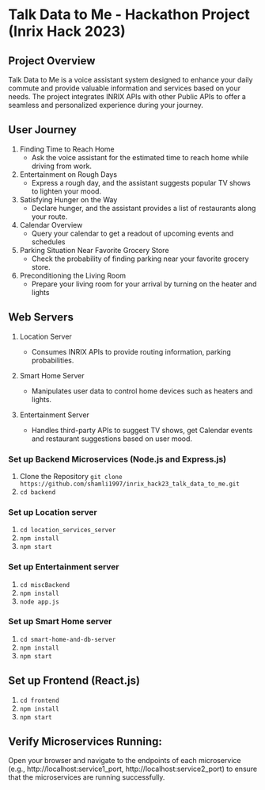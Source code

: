 # Talk Data to Me - Hackathon Project (Inrix Hack 2023)

## Project Overview

Talk Data to Me is a voice assistant system designed to enhance your daily commute and provide valuable information and services based on your needs. The project integrates INRIX APIs with other Public APIs to offer a seamless and personalized experience during your journey.

## User Journey

1. Finding Time to Reach Home
   - Ask the voice assistant for the estimated time to reach home while driving from work.
2. Entertainment on Rough Days
   - Express a rough day, and the assistant suggests popular TV shows to lighten your mood.
3. Satisfying Hunger on the Way
   - Declare hunger, and the assistant provides a list of restaurants along your route.
4. Calendar Overview
   - Query your calendar to get a readout of upcoming events and schedules
5. Parking Situation Near Favorite Grocery Store
   - Check the probability of finding parking near your favorite grocery store.
6. Preconditioning the Living Room
   - Prepare your living room for your arrival by turning on the heater and lights

## Web Servers

1. Location Server

   - Consumes INRIX APIs to provide routing information, parking probabilities.

2. Smart Home Server

   - Manipulates user data to control home devices such as heaters and lights.

3. Entertainment Server
   - Handles third-party APIs to suggest TV shows, get Calendar events and restaurant suggestions based on user mood.

### Set up Backend Microservices (Node.js and Express.js)

1. Clone the Repository
   `git clone https://github.com/shamli1997/inrix_hack23_talk_data_to_me.git`
2. `cd backend`

### Set up Location server

1. `cd location_services_server`
2. `npm install`
3. `npm start`

### Set up Entertainment server

1. `cd miscBackend`
2. `npm install`
3. `node app.js`

### Set up Smart Home server

1. `cd smart-home-and-db-server`
2. `npm install`
3. `npm start`

## Set up Frontend (React.js)

1. `cd frontend`
2. `npm install`
3. `npm start`

## Verify Microservices Running:

Open your browser and navigate to the endpoints of each microservice (e.g., http://localhost:service1_port, http://localhost:service2_port) to ensure that the microservices are running successfully.
